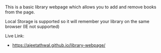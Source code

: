 This is a basic library webpage which allows you to add and remove books from the page.

Local Storage is supported so it will remember your library on the same browser (IE not supported)

Live Link:

-   https://ajeetathwal.github.io/library-webpage/
